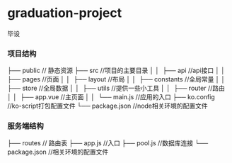 # graduation-project
毕设

### 项目结构
├── public // 静态资源
├── src //项目的主要目录
│     │     ├── api //api接口
│     │     ├── pages //页面
│     │     ├── layout //布局
│     │     ├── constants //全局常量
│     │     ├── store //全局数据
│     │     ├── utils //提供一些小工具
│     │     ├── router //路由
│     │     ├── app.vue //主页面
│     │     └── main.js //应用的入口
├── ko.config //ko-script打包配置文件
└── package.json //node相关环境的配置文件

### 服务端结构
├── routes // 路由表
├── app.js //入口
├── pool.js //数据库连接
└── package.json //相关环境的配置文件